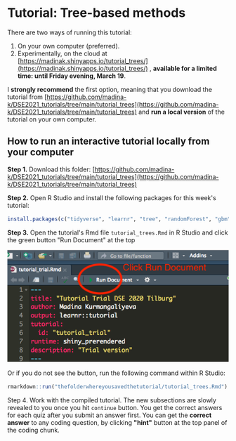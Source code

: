 # Tutorial: Tree-based methods

There are two ways of running this tutorial:

1. On your own computer (preferred).
2. Experimentally, on the cloud at [https://madinak.shinyapps.io/tutorial_trees/](https://madinak.shinyapps.io/tutorial_trees/) , **available for a limited time: until Friday evening, March 19**.

I __strongly recommend__ the first option, meaning that you download the tutorial from [https://github.com/madina-k/DSE2021_tutorials/tree/main/tutorial_trees](https://github.com/madina-k/DSE2021_tutorials/tree/main/tutorial_trees) and __run a local version__ of the tutorial on your own computer. 


## How to run an interactive tutorial locally from your computer


**Step 1.** Download this folder: [https://github.com/madina-k/DSE2021_tutorials/tree/main/tutorial_trees](https://github.com/madina-k/DSE2021_tutorials/tree/main/tutorial_trees)

**Step 2.** Open R Studio and install the following packages for this week's tutorial:

```r
install.packages(c("tidyverse", "learnr", "tree", "randomForest", "gbm", "broom"))
```
**Step 3.** Open the tutorial's Rmd file `tutorial_trees.Rmd` in R Studio and click the green button "Run Document" at the top


![Rundoc](images/step2.png)

Or if you do not see the button, run the following command within R Studio: 

```r 
rmarkdown::run("thefolderwhereyousavedthetutorial/tutorial_trees.Rmd")

```
Step 4. Work with the compiled tutorial.  The  new subsections are slowly revealed to you once you hit  `continue` button. You get the correct answers for each quiz after you submit an answer first. You can get the **correct answer** to any coding question, by clicking **"hint"** button at the top panel of the coding chunk.

